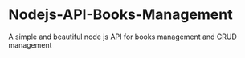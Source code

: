 # Nodejs-API-Books-Management
A simple and beautiful node js API for books management and CRUD management 

